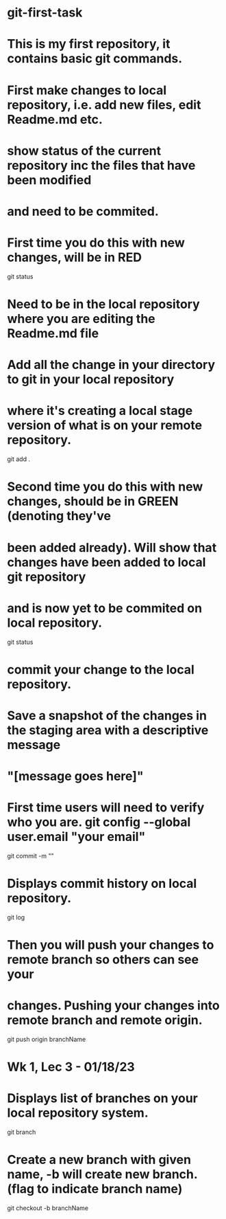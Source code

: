 # git-first-task

# This is my first repository, it contains basic git commands.
# First make changes to local repository, i.e. add new files, edit Readme.md etc.


# show status of the current repository inc the files that have been modified
# and need to be commited. 
# First time you do this with new changes, will be in RED
git status

# Need to be in the local repository where you are editing the Readme.md file
# Add all the change in your directory to git in your local repository 
# where it's creating a local stage version of what is on your remote repository.
git add . 

# Second time you do this with new changes, should be in GREEN (denoting they've
# been added already). Will show that changes have been added to local git repository 
# and is now yet to be commited on local repository.
git status


# commit your change to the local repository. 
# Save a snapshot of the changes in the staging area with a descriptive message 
# "[message goes here]"
# First time users will need to verify who you are. git config --global user.email "your email"
git commit -m ""

# Displays commit history on local repository.
git log

# Then you will push your changes to remote branch so others can see your 
# changes. Pushing your changes into remote branch and remote origin.
git push origin branchName


# Wk 1, Lec 3 - 01/18/23

# Displays list of branches on your local repository system.
git branch

# Create a new branch with given name, -b will create new branch. (flag to indicate branch name)
git checkout -b branchName